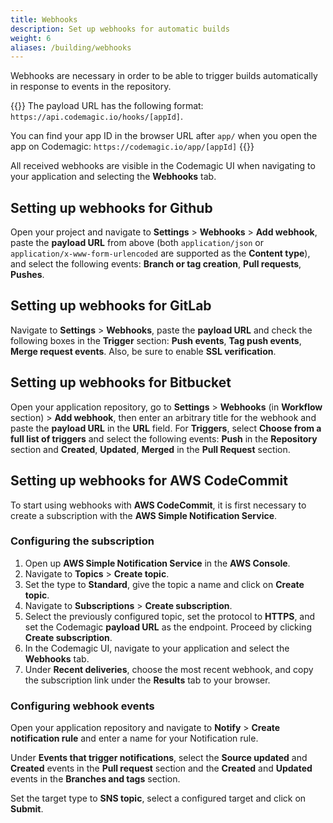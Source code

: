 ```yaml
---
title: Webhooks
description: Set up webhooks for automatic builds
weight: 6
aliases: /building/webhooks
---
```


Webhooks are necessary in order to be able to trigger builds automatically in response to events in the repository.

{{<notebox>}}
The payload URL has the following format: `https://api.codemagic.io/hooks/[appId]`.

You can find your app ID in the browser URL after `app/` when you open the app on Codemagic: `https://codemagic.io/app/[appId]`
{{</notebox>}}

All received webhooks are visible in the Codemagic UI when navigating to your application and selecting the **Webhooks** tab.

## Setting up webhooks for Github

Open your project and navigate to **Settings** > **Webhooks** > **Add webhook**, paste the **payload URL** from above (both `application/json` or `application/x-www-form-urlencoded` are supported as the **Content type**), and select the following events: **Branch or tag creation**, **Pull requests**, **Pushes**.

## Setting up webhooks for GitLab

Navigate to **Settings** > **Webhooks**, paste the **payload URL** and check the following boxes in the **Trigger** section: **Push events**, **Tag push events**, **Merge request events**. Also, be sure to enable **SSL verification**.

## Setting up webhooks for Bitbucket

Open your application repository, go to **Settings** > **Webhooks** (in **Workflow** section) > **Add webhook**, then enter an arbitrary title for the webhook and paste the **payload URL** in the **URL** field. For **Triggers**, select **Choose from a full list of triggers** and select the following events: **Push** in the **Repository** section and **Created**, **Updated**, **Merged** in the **Pull Request** section.

## Setting up webhooks for AWS CodeCommit

To start using webhooks with **AWS CodeCommit**, it is first necessary to create a subscription with the **AWS Simple Notification Service**.

### Configuring the subscription

1. Open up **AWS Simple Notification Service** in the **AWS Console**.
2. Navigate to **Topics** > **Create topic**.
3. Set the type to **Standard**, give the topic a name and click on **Create topic**.
4. Navigate to **Subscriptions** > **Create subscription**.
5. Select the previously configured topic, set the protocol to **HTTPS**, and set the Codemagic **payload URL** as the endpoint. Proceed by clicking **Create subscription**.
6. In the Codemagic UI, navigate to your application and select the **Webhooks** tab.
7. Under **Recent deliveries**, choose the most recent webhook, and copy the subscription link under the **Results** tab to your browser.

### Configuring webhook events

Open your application repository and navigate to **Notify** > **Create notification rule** and enter a name for your Notification rule.

Under **Events that trigger notifications**, select the **Source updated** and **Created** events in the **Pull request** section and the **Created** and **Updated** events in the **Branches and tags** section.

Set the target type to **SNS topic**, select a configured target and click on **Submit**.
